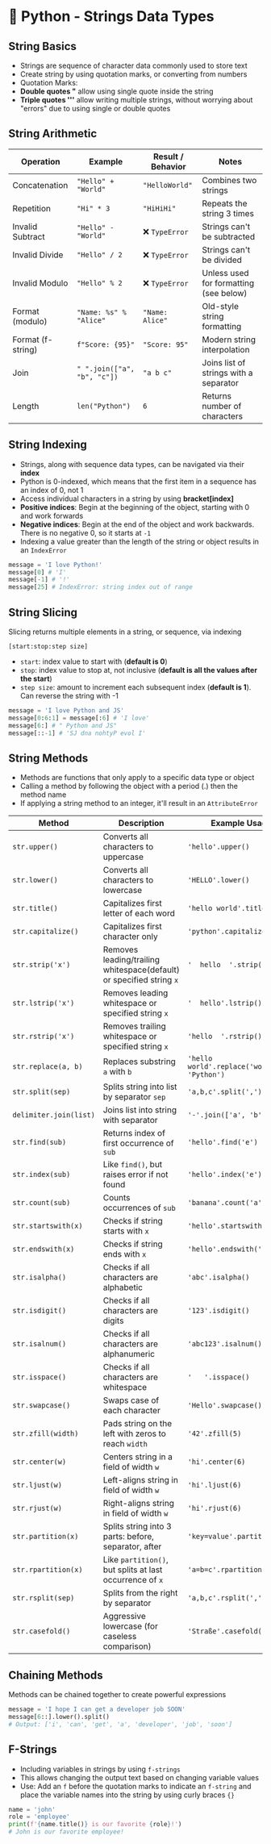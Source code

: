 # 📘 Python - Strings Data Types

## String Basics
- Strings are sequence of character data commonly used to store text
- Create string by using quotation marks, or converting from numbers
- Quotation Marks:
 - **Double quotes "** allow using single quote inside the string
 - **Triple quotes '''** allow writing multiple strings, without worrying about "errors" due to using single or double quotes

## String Arithmetic
| Operation        | Example                      | Result / Behavior                        | Notes                                           |
|------------------|------------------------------|------------------------------------------|-------------------------------------------------|
| Concatenation    | `"Hello" + "World"`          | `"HelloWorld"`                           | Combines two strings                           |
| Repetition       | `"Hi" * 3`                   | `"HiHiHi"`                                | Repeats the string 3 times                     |
| Invalid Subtract | `"Hello" - "World"`          | ❌ `TypeError`                            | Strings can't be subtracted                    |
| Invalid Divide   | `"Hello" / 2`                | ❌ `TypeError`                            | Strings can't be divided                       |
| Invalid Modulo   | `"Hello" % 2`                | ❌ `TypeError`                            | Unless used for formatting (see below)         |
| Format (modulo)  | `"Name: %s" % "Alice"`       | `"Name: Alice"`                           | Old-style string formatting                    |
| Format (f-string)| `f"Score: {95}"`             | `"Score: 95"`                             | Modern string interpolation                    |
| Join             | `" ".join(["a", "b", "c"])`  | `"a b c"`                                 | Joins list of strings with a separator         |
| Length           | `len("Python")`              | `6`                                       | Returns number of characters                   |

## String Indexing
- Strings, along with sequence data types, can be navigated via their **index**
- Python is 0-indexed, which means that the first item in a sequence has an index of 0, not 1
- Access individual characters in a string by using **bracket[index]**
 - **Positive indices**: Begin at the beginning of the object, starting with 0 and work forwards
 - **Negative indices**: Begin at the end of the object and work backwards. There is no negative 0, so it starts at `-1`
- Indexing a value greater than the length of the string or object results in an `IndexError`
```py
message = 'I love Python!'
message[0] # 'I'
message[-1] # '!'
message[25] # IndexError: string index out of range
```

## String Slicing
Slicing returns multiple elements in a string, or sequence, via indexing

`[start:stop:step size]`
- `start`: index value to start with (**default is 0**)
- `stop`: index value to stop at, not inclusive (**default is all the values after the start**)
- `step size`: amount to increment each subsequent index (**default is 1**). Can reverse the string with -1

```py
message = 'I love Python and JS'
message[0:6:1] = message[:6] # 'I love'
message[6:] # " Python and JS"
message[::-1] # 'SJ dna nohtyP evol I'
```
## String Methods
- Methods are functions that only apply to a specific data type or object
- Calling a method by following the object with a period (.) then the method name
- If applying a string method to an integer, it'll result in an `AttributeError`


| Method              | Description                                                  | Example Usage                                 | Output                          |
|---------------------|--------------------------------------------------------------|------------------------------------------------|----------------------------------|
| `str.upper()`       | Converts all characters to uppercase                         | `'hello'.upper()`                             | `'HELLO'`                        |
| `str.lower()`       | Converts all characters to lowercase                         | `'HELLO'.lower()`                             | `'hello'`                        |
| `str.title()`       | Capitalizes first letter of each word                        | `'hello world'.title()`                       | `'Hello World'`                  |
| `str.capitalize()`  | Capitalizes first character only                             | `'python'.capitalize()`                       | `'Python'`                       |
| `str.strip('x')`       | Removes leading/trailing whitespace(default) or specified string `x`                          | `'  hello  '.strip()`                         | `'hello'`                        |
| `str.lstrip('x')`      | Removes leading whitespace or specified string `x `                                 | `'  hello'.lstrip()`                          | `'hello'`                        |
| `str.rstrip('x')`      | Removes trailing whitespace or specified string `x `                                | `'hello  '.rstrip()`                          | `'hello'`                        |
| `str.replace(a, b)` | Replaces substring `a` with `b`                              | `'hello world'.replace('world', 'Python')`    | `'hello Python'`                |
| `str.split(sep)`    | Splits string into list by separator `sep`                  | `'a,b,c'.split(',')`                          | `['a', 'b', 'c']`                |
| `delimiter.join(list)`    | Joins list into string with separator                        | `'-'.join(['a', 'b', 'c'])`                   | `'a-b-c'`                        |
| `str.find(sub)`     | Returns index of first occurrence of `sub`                  | `'hello'.find('e')`                           | `1`                              |
| `str.index(sub)`    | Like `find()`, but raises error if not found                | `'hello'.index('e')`                          | `1`                              |
| `str.count(sub)`    | Counts occurrences of `sub`                                  | `'banana'.count('a')`                         | `3`                              |
| `str.startswith(x)` | Checks if string starts with `x`                             | `'hello'.startswith('he')`                    | `True`                           |
| `str.endswith(x)`   | Checks if string ends with `x`                               | `'hello'.endswith('lo')`                      | `True`                           |
| `str.isalpha()`     | Checks if all characters are alphabetic                      | `'abc'.isalpha()`                             | `True`                           |
| `str.isdigit()`     | Checks if all characters are digits                          | `'123'.isdigit()`                             | `True`                           |
| `str.isalnum()`     | Checks if all characters are alphanumeric                    | `'abc123'.isalnum()`                          | `True`                           |
| `str.isspace()`     | Checks if all characters are whitespace                      | `'   '.isspace()`                             | `True`                           |
| `str.swapcase()`    | Swaps case of each character                                 | `'Hello'.swapcase()`                          | `'hELLO'`                        |
| `str.zfill(width)`  | Pads string on the left with zeros to reach `width`         | `'42'.zfill(5)`                               | `'00042'`                        |
| `str.center(w)`     | Centers string in a field of width `w`                      | `'hi'.center(6)`                              | `'  hi  '`                       |
| `str.ljust(w)`      | Left-aligns string in field of width `w`                    | `'hi'.ljust(6)`                               | `'hi    '`                       |
| `str.rjust(w)`      | Right-aligns string in field of width `w`                   | `'hi'.rjust(6)`                               | `'    hi'`                       |
| `str.partition(x)`  | Splits string into 3 parts: before, separator, after        | `'key=value'.partition('=')`                  | `('key', '=', 'value')`         |
| `str.rpartition(x)` | Like `partition()`, but splits at last occurrence of `x`    | `'a=b=c'.rpartition('=')`                     | `('a=b', '=', 'c')`             |
| `str.rsplit(sep)`   | Splits from the right by separator                          | `'a,b,c'.rsplit(',', 1)`                      | `['a,b', 'c']`                   |
| `str.casefold()`    | Aggressive lowercase (for caseless comparison)              | `'Straße'.casefold()`                         | `'strasse'`                      |


## Chaining Methods
Methods can be chained together to create powerful expressions

```py
message = 'I hope I can get a developer job SOON'
message[6::].lower().split()
# Output: ['i', 'can', 'get', 'a', 'developer', 'job', 'soon']
```

## F-Strings
- Including variables in strings by using `f-strings`
- This allows changing the output text based on changing variable values
- Use: Add an `f` before the quotation marks to indicate an `f-string` and place the variable names into the string by using curly braces `{}`

```py
name = 'john'
role = 'employee'
print(f'{name.title()} is our favorite {role}!')
# John is our favorite employee!
```

